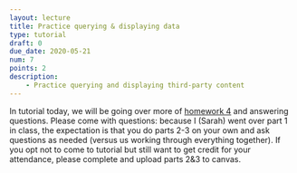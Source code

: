 ```yaml
---
layout: lecture
title: Practice querying & displaying data
type: tutorial
draft: 0
due_date: 2020-05-21
num: 7
points: 2
description:
    - Practice querying and displaying third-party content
---
```


In tutorial today, we will be going over more of [homework 4](../assignments/hw4) and answering questions. Please come with questions: because I (Sarah) went over part 1 in class, the expectation is that you do parts 2-3 on your own and ask questions as needed (versus us working through everything together). If you opt not to come to tutorial but still want to get credit for your attendance, please complete and upload parts 2&3 to canvas.